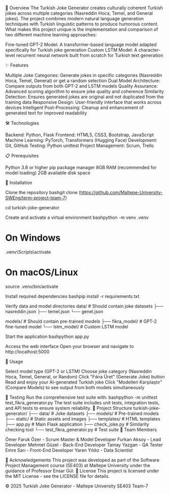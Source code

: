 📜 Overview
The Turkish Joke Generator creates culturally coherent Turkish jokes across multiple categories (Nasreddin Hoca, Temel, and General jokes). The project combines modern natural language generation techniques with Turkish linguistic patterns to produce humorous content. What makes this project unique is the implementation and comparison of two different machine learning approaches:

Fine-tuned GPT-2 Model: A transformer-based language model adapted specifically for Turkish joke generation
Custom LSTM Model: A character-level recurrent neural network built from scratch for Turkish text generation

✨ Features

Multiple Joke Categories: Generate jokes in specific categories (Nasreddin Hoca, Temel, General) or get a random selection
Dual Model Architecture: Compare outputs from both GPT-2 and LSTM models
Quality Assurance: Advanced scoring algorithm to ensure joke quality and coherence
Similarity Detection: Ensures generated jokes are original and not duplicated from the training data
Responsive Design: User-friendly interface that works across devices
Intelligent Post-Processing: Cleanup and enhancement of generated text for improved readability

🛠️ Technologies

Backend: Python, Flask
Frontend: HTML5, CSS3, Bootstrap, JavaScript
Machine Learning: PyTorch, Transformers (Hugging Face)
Development: Git, GitHub
Testing: Python unittest
Project Management: Scrum, Trello

📋 Prerequisites

Python 3.8 or higher
pip package manager
8GB RAM (recommended for model loading)
2GB available disk space

🔧 Installation

Clone the repository
bashgit clone (https://github.com/Maltepe-University-SWEng/term-project-team-7)

cd turkish-joke-generator

Create and activate a virtual environment
bashpython -m venv .venv

# On Windows
.venv\Scripts\activate

# On macOS/Linux
source .venv/bin/activate

Install required dependencies
bashpip install -r requirements.txt

Verify data and model directories
data/               # Should contain joke datasets
├── nasreddin.json
├── temel.json
└── genel.json

models/             # Should contain pre-trained models
├── fikra_model/    # GPT-2 fine-tuned model
└── lstm_model/     # Custom LSTM model

Start the application
bashpython app.py

Access the web interface
Open your browser and navigate to http://localhost:5000

🚀 Usage

Select model type (GPT-2 or LSTM)
Choose joke category (Nasreddin Hoca, Temel, General, or Random)
Click "Fıkra Üret" (Generate Joke) button
Read and enjoy your AI-generated Turkish joke
Click "Modelleri Karşılaştır" (Compare Models) to see output from both models simultaneously

🧪 Testing
Run the comprehensive test suite with:
bashpython -m unittest test_fikra_generator.py
The test suite includes unit tests, integration tests, and API tests to ensure system reliability.
📂 Project Structure
turkish-joke-generator/
├── data/                   # Joke datasets
├── models/                 # Pre-trained models
├── static/                 # Static assets and images
├── templates/              # HTML templates
├── app.py                  # Main Flask application
├── check_joke.py           # Similarity checking tool
└── test_fikra_generator.py # Test suite
👥 Team Members

Ömer Faruk Özer - Scrum Master & Model Developer
Furkan Aksoy - Lead Developer
Mehmet Güzel - Back-End Developer
Tamay Yazgan - QA Tester
Emre Sarı - Front-End Developer
Yaren Yıldız - Data Scientist

🌟 Acknowledgements
This project was developed as part of the Software Project Management course (SE403) at Maltepe University under the guidance of Professor Ensar Gül.
📄 License
This project is licensed under the MIT License - see the LICENSE file for details.

© 2025 Turkish Joke Generator - Maltepe University SE403 Team-7
